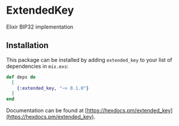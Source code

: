 # ExtendedKey

Elixir BIP32 implementation

## Installation

This package can be installed by adding `extended_key` to your list of dependencies in `mix.exs`:

```elixir
def deps do
  [
    {:extended_key, "~> 0.1.0"}
  ]
end
```

Documentation can be found at [https://hexdocs.pm/extended_key](https://hexdocs.pm/extended_key).
